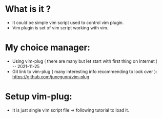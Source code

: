 # What is it ?

- It could be simple vim script used to control vim plugin.
- Vim plugin is set of vim script working with vim.

# My choice manager:

- Using vim-plug ( there are many but let start with first thing on Internet ) -- 2021-11-25
- Git link to vim-plug ( many interesting info recommending to look over ): https://github.com/junegunn/vim-plug

# Setup vim-plug:

- It is just single vim script file -> following tutorial to load it.
